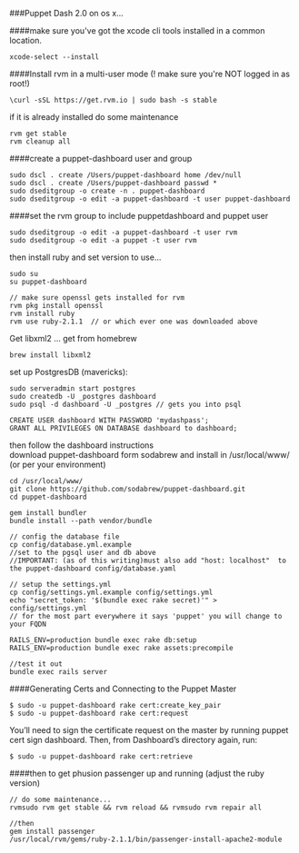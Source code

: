###Puppet Dash 2.0 on os x...

####make sure you've got the xcode cli tools installed in a common location.  
```
xcode-select --install
```

####Install rvm in a multi-user mode (! make sure you're NOT logged in as root!)  
```
\curl -sSL https://get.rvm.io | sudo bash -s stable
```

if it is already installed do some maintenance

```
rvm get stable
rvm cleanup all
```

####create a puppet-dashboard user and group  
```
sudo dscl . create /Users/puppet-dashboard home /dev/null
sudo dscl . create /Users/puppet-dashboard passwd *
sudo dseditgroup -o create -n . puppet-dashboard
sudo dseditgroup -o edit -a puppet-dashboard -t user puppet-dashboard
```

####set the rvm group to include puppetdashboard and puppet user  
```
sudo dseditgroup -o edit -a puppet-dashboard -t user rvm
sudo dseditgroup -o edit -a puppet -t user rvm
```

then install ruby and set version to use...  
```
sudo su
su puppet-dashboard

// make sure openssl gets installed for rvm
rvm pkg install openssl
rvm install ruby
rvm use ruby-2.1.1  // or which ever one was downloaded above
```

Get libxml2 ... get from homebrew  
```
brew install libxml2
```

set up PostgresDB (mavericks):  
```
sudo serveradmin start postgres
sudo createdb -U _postgres dashboard
sudo psql -d dashboard -U _postgres // gets you into psql

CREATE USER dashboard WITH PASSWORD 'mydashpass';
GRANT ALL PRIVILEGES ON DATABASE dashboard to dashboard;
```

then follow the dashboard instructions  
download puppet-dashboard form sodabrew and install in /usr/local/www/ (or per your environment)
```
cd /usr/local/www/
git clone https://github.com/sodabrew/puppet-dashboard.git
cd puppet-dashboard

gem install bundler
bundle install --path vendor/bundle

// config the database file
cp config/database.yml.example  
//set to the pgsql user and db above
//IMPORTANT: (as of this writing)must also add "host: localhost"  to the puppet-dashboard config/database.yaml

// setup the settings.yml
cp config/settings.yml.example config/settings.yml
echo "secret_token: '$(bundle exec rake secret)'" > config/settings.yml 
// for the most part everywhere it says 'puppet' you will change to your FQDN

RAILS_ENV=production bundle exec rake db:setup
RAILS_ENV=production bundle exec rake assets:precompile

//test it out 
bundle exec rails server
```

####Generating Certs and Connecting to the Puppet Master

```
$ sudo -u puppet-dashboard rake cert:create_key_pair
$ sudo -u puppet-dashboard rake cert:request
```
You’ll need to sign the certificate request on the master by running puppet cert sign dashboard. Then, from Dashboard’s directory again, run:  
```
$ sudo -u puppet-dashboard rake cert:retrieve
```

####then to get phusion passenger up and running  (adjust the ruby version)   
```
// do some maintenance... 
rvmsudo rvm get stable && rvm reload && rvmsudo rvm repair all

//then
gem install passenger
/usr/local/rvm/gems/ruby-2.1.1/bin/passenger-install-apache2-module
```
